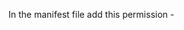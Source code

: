 In the manifest file add this permission - 

<uses-permission android:name="android.permission.WRITE_EXTERNAL_STORAGE" />
